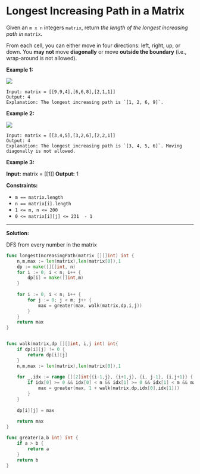 # Longest Increasing Path in a Matrix

Given an  `m x n`  integers  `matrix`, return  _the length of the longest increasing path in_ `matrix`.

From each cell, you can either move in four directions: left, right, up, or down. You  **may not**  move  **diagonally**  or move  **outside the boundary**  (i.e., wrap-around is not allowed).

**Example 1:**

![](https://assets.leetcode.com/uploads/2021/01/05/grid1.jpg)

    Input: matrix = [[9,9,4],[6,6,8],[2,1,1]]
    Output: 4
    Explanation: The longest increasing path is `[1, 2, 6, 9]`.

**Example 2:**

![](https://assets.leetcode.com/uploads/2021/01/27/tmp-grid.jpg)

    Input: matrix = [[3,4,5],[3,2,6],[2,2,1]]
    Output: 4
    Explanation: The longest increasing path is `[3, 4, 5, 6]`. Moving diagonally is not allowed.

**Example 3:**

**Input:** matrix = [[1]]
**Output:** 1

**Constraints:**

-   `m == matrix.length`
-   `n == matrix[i].length`
-   `1 <= m, n <= 200`
-   `0 <= matrix[i][j] <= 231  - 1`

---

**Solution:**

DFS from every number in the matrix

```go
func longestIncreasingPath(matrix [][]int) int {
    n,m,max := len(matrix),len(matrix[0]),1
    dp := make([][]int, n)
    for i := 0; i < n; i++ {
        dp[i] = make([]int,m)
    }
    
    for i := 0; i < n; i++ {
        for j := 0; j < m; j++ {
            max = greater(max, walk(matrix,dp,i,j))
        }
    }
    return max
}


func walk(matrix,dp [][]int, i,j int) int{
    if dp[i][j] != 0 {
        return dp[i][j]
    }
    n,m,max := len(matrix),len(matrix[0]),1
    
    for _,idx := range [][2]int{{i-1,j}, {i+1,j}, {i, j-1}, {i,j+1}} {
        if idx[0] >= 0 && idx[0] < n && idx[1] >= 0 && idx[1] < m && matrix[idx[0]][idx[1]] > matrix[i][j] {
            max = greater(max, 1 + walk(matrix,dp,idx[0],idx[1]))
        }
    }    
    
    dp[i][j] = max
    
    return max
}

func greater(a,b int) int {
    if a > b {
        return a
    }
    return b
}
```